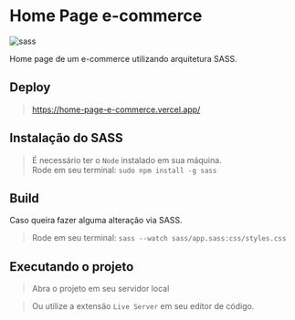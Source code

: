 # Home Page e-commerce
![sass](https://user-images.githubusercontent.com/29557187/230655144-2e86801d-cfe2-4223-8ad7-22fdceb7f57f.png)

Home page de um e-commerce utilizando arquitetura SASS.
## Deploy
> https://home-page-e-commerce.vercel.app/

## Instalação do SASS
> É necessário ter o ``Node`` instalado em sua máquina.<br>
Rode em seu terminal: ```sudo npm install -g sass```

## Build
Caso queira fazer alguma alteração via SASS.
> Rode em seu terminal: ```sass --watch sass/app.sass:css/styles.css```

## Executando o projeto
> Abra o projeto em seu servidor local

> Ou utilize a extensão ``Live Server`` em seu editor de código.

